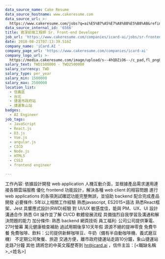 ```yaml
---
data_source_name: Cake Resume
data_source_hostname: www.cakeresume.com
data_source_url: >-
  https://www.cakeresume.com/jobs?q=ai%E5%B7%A5%E7%A8%8B%E5%B8%AB&refinementList%5Blang_[…]y_type%5D=per_year&range%5Bsalary_range%5D%5Bmin%5D=1000000
data_source_internal_id: '6566'
title: 資深前端工程師 Sr. Front-end Developer
job_url: 'https://www.cakeresume.com/companies/icard-ai/jobs/sr-frontend-developer'
date: 2018-08-21T07:13:39.516Z
company_name: 'iCard.AI '
company_page_url: 'https://www.cakeresume.com/companies/icard-ai'
company_logo_url: >-
  https://media.cakeresume.com/image/upload/s--4hQDZiO6--/c_pad,fl_png8,h_200,w_200/v1588138648/wobidf4op2fgkpipzunf.png
salary_text: TWD1500000 - TWD2500000
salary_currency: TWD
salary_type: per_year
salary_min: 1500000
salary_max: 2500000
location_list:
  - 信義區
  - 台北
  - 捷運市政府站
  - 捷運象山站
badges:
  - AI Engineer
job_tags:
  - JavaScript
  - React.js
  - D3.js
  - Vue.js
  - angular.js
  - CICD
  - Node.js
  - HTML5
  - CSS3
  - frontend engineer

---
```


工作內容: 依據設計開發 web application 人機互動介面，並根據產品需求運用連接各類雲端服務 優化 frontend 功能設計，解決各種 web client 的相容問題 進行 web applications 的各項測試確認功能完整無誤，並協助 backend 配合完成產品開發 必要條件: 5年以上相關工作經驗 熟悉javascript, ES2015+語法 熟悉React框架、Jest 具響應式設計(RWD)經驗 對 UI/UX 敏感度佳，能與 PM、UX、UI 設計溝通合作 熟悉 Git 操作並了解 CI/CD 軟體發展流程 具備強烈自我學習及溝通和解決問題的能力 加分條件: 熟悉 backend 網頁技術 員工福利: 公司公司提供筆電、27吋螢幕 萬元健康檢查補助 過試用期後享10天年假 源源不絕的提神零食 免費午餐 免費咖啡、飲料：公司提供新鮮咖啡豆、牛奶（備有半自動咖啡機、義式磨豆機） 不定期公司聚餐、旅遊 交通方便，離市政府捷運站走路10分鐘，象山捷運站走路7分鐘 其他 請將您的中英文履歷寄到 hr@icard.ai ，信件主旨：[<職缺名稱>_<姓名>] 